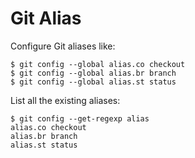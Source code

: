 # Git Alias

Configure Git aliases like:

```console
$ git config --global alias.co checkout
$ git config --global alias.br branch
$ git config --global alias.st status
```

List all the existing aliases:

```console
$ git config --get-regexp alias
alias.co checkout
alias.br branch
alias.st status
```
